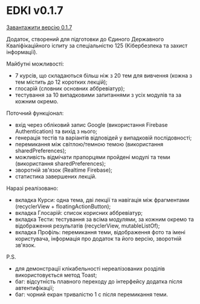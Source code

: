 # EDKI v0.1.7

[Завантажити версію 0.1.7](https://github.com/ArchExalt/EDKIApp/blob/main/EDKI-v0.1.7.apk)

Додаток, створений для підготовки до Єдиного Державного Кваліфікаційного іспиту за спеціальністю 125 (Кібербезпека та захист інформації).

Майбутні можливості: 
- 7 курсів, що складаються більш ніж з 20 тем для вивчення (кожна з тем містить до 12 коротких лекцій);
- глосарій (словник основних аббревіатур);
- тестування за 10 випадковими запитаннями з усіх модулів та за кожним окремо.

Поточний функціонал:
- вхід через обліковий запис Google (використання Firebase Authentication) та вихід з нього;
- генерація тестів та варіантів відповідей у випадковій послідовності;
- перемикання між світлою/темною темою (використання sharedPreferences);
- можливість відмічати прапорцями пройдені модулі та теми (використання sharedPreferences);
- зворотній зв'язок (Realtime Firebase);
- статистика завершених лекцій.

Наразі реалізовано:
- вкладка Курси: одна тема, дві лекції та навігація між фрагментами (recyclerView + floatingActionButton);
- вкладка Глосарій: список корисних аббревіатур;
- вкладка Тести: тестування за всіма модулями, за кожним окремо та відображення результатів (recyclerView, mutableListOf);
- вкладка Профіль: перемикання теми, відображення фото та імені користувача, інформація про додаток та його версію, зворотній зв'язок.

P.S.
- для демонстрації клікабельності нереалізованих розділів використовується метод Toast;
- баг: відсутність плавного переходу до інтерфейсу додатка після автентифікації;
- баг: чорний екран тривалістю 1 с після перемикання теми.
